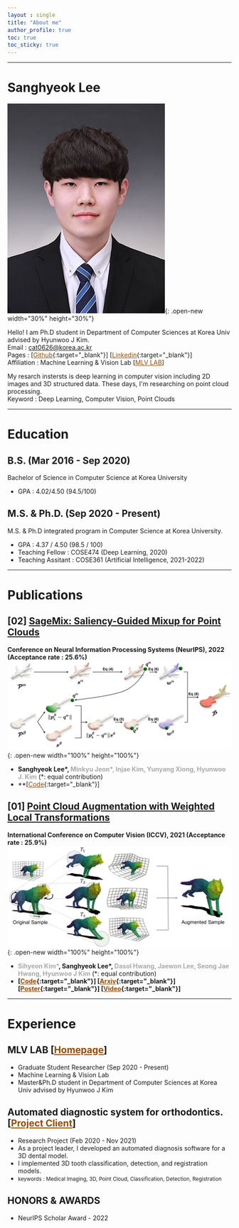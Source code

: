 ```yaml
---
layout : single
title: "About me"
author_profile: true
toc: true
toc_sticky: true
---
```


---
# Sanghyeok Lee
![photo](/assets/images/KakaoTalk_20220802_223215356.jpg){: .open-new width="30%" height="30%"}

Hello! I am Ph.D student in Department of Computer Sciences at Korea Univ advised by Hyunwoo J Kim.  
Email : cat0626@korea.ac.kr  
Pages : [[<span style="color:#964B00"><U>Github</U></span>](https://github.com/Lsanghyeok){:target="_blank"}]  [[<span style="color:#964B00"><U>Linkedin</U></span>](https://www.linkedin.com/in/sanghyeok-%E2%80%8Dlee-7030a3217){:target="_blank"}]  
Affiliation : Machine Learning & Vision Lab [[<span style="color:#964B00"><U>MLV LAB</U></span>](https://mlv.korea.ac.kr/)]

My resarch instersts is deep learning in computer vision including 2D images and 3D structured data. These days, I'm researching on point cloud processing.  
Keyword : Deep Learning, Computer Vision, Point Clouds

---
# Education
## B.S. (Mar 2016 - Sep 2020)
Bachelor of Science in Computer Science at Korea University 
+ GPA : 4.02/4.50 (94.5/100)

## M.S. & Ph.D. (Sep 2020 - Present)
M.S. & Ph.D integrated program in Computer Science at Korea University.
+ GPA : 4.37 / 4.50 (98.5 / 100)
+ Teaching Fellow : COSE474 (Deep Learning, 2020)
+ Teaching Assitant : COSE361 (Artificial Intelligence, 2021-2022)

---
# Publications
## [02] [<U>SageMix: Saliency-Guided Mixup for Point Clouds</U>]()
**Conference on Neural Information Processing Systems (NeurIPS), 2022 (Acceptance rate : 25.6%)**
![SageMix](/assets/images/SageMix.jpg){: .open-new width="100%" height="100%"}
+ **Sanghyeok Lee\*, <span style="color:#AAAAAA">Minkyu Jeon\*, Injae Kim, Yunyang Xiong, Hyunwoo J. Kim</span>** (*: equal contribution)
+ **[[<span style="color:#964B00"><U>Code</U></span>](https://github.com/mlvlab/SageMix){:target="_blank"}]

## [01] [<U>Point Cloud Augmentation with Weighted Local Transformations</U>](https://openaccess.thecvf.com/content/ICCV2021/html/Kim_Point_Cloud_Augmentation_With_Weighted_Local_Transformations_ICCV_2021_paper.html)  
**International Conference on Computer Vision (ICCV), 2021 (Acceptance rate : 25.9%)**
![PointWOLF](/assets/images/PointWOLF_main.png){: .open-new width="100%" height="100%"}
+ **<span style="color:#AAAAAA">Sihyeon Kim\*</span>, Sanghyeok Lee\*, <span style="color:#AAAAAA">Dasol Hwang, Jaewon Lee, Seong Jae Hwang, Hyunwoo J Kim</span>** (*: equal contribution)
+ **[[<span style="color:#964B00"><U>Code</U></span>](https://github.com/mlvlab/PointWOLF){:target="_blank"}] [[<span style="color:#964B00"><U>Arxiv</U></span>](https://arxiv.org/abs/2110.05379){:target="_blank"}] [[<span style="color:#964B00"><U>Poster</U></span>](https://lsanghyeok.github.io/assets/images/PointWOLF.jpg){:target="_blank"}] [[<span style="color:#964B00"><U>Video</U></span>](https://www.youtube.com/watch?v=8XHzNz5MSiU){:target="_blank"}]**



---
# Experience
## MLV LAB [[<span style="color:#964B00"><U>Homepage</U></span>](https://mlv.korea.ac.kr/)]  
+ Graduate Student Researcher (Sep 2020 - Present)  
+ Machine Learning & Vision Lab
+ Master&Ph.D student in Department of Computer Sciences at Korea Univ advised by Hyunwoo J Kim  
  
## Automated diagnostic system for orthodontics. [[<span style="color:#964B00"><U>Project Client</U></span>](https://mylign.co.kr/)]
+ Research Project (Feb 2020 - Nov 2021)
+ As a project leader, I developed an automated diagnosis software for a 3D dental model.
+ I implemented 3D tooth classification, detection, and registration models.
+ <small>keywords : Medical Imaging, 3D, Point Cloud, Classification, Detection, Registration</small>

## HONORS & AWARDS
+ NeurIPS Scholar Award - 2022

